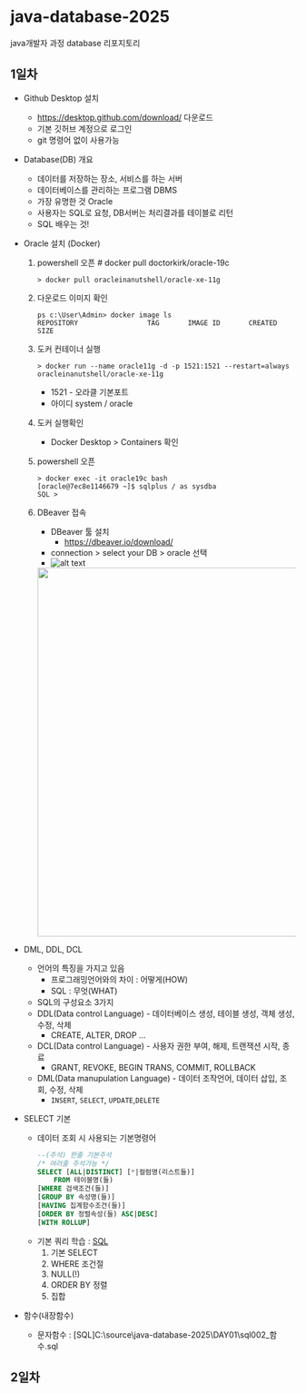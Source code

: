 # java-database-2025
java개발자 과정 database 리포지토리

## 1일차
- Github Desktop 설치
    - https://desktop.github.com/download/ 다운로드
    - 기본 깃허브 계정으로 로그인
    - git 명령어 없이 사용가능
- Database(DB) 개요
    - 데이터를 저장하는 장소, 서비스를 하는 서버
    - 데이터베이스를 관리하는 프로그램 DBMS
    - 가장 유명한 것 Oracle
    - 사용자는 SQL로 요청, DB서버는 처리결과를 테이블로 리턴
    - SQL 배우는 것!
- Oracle 설치 (Docker)
    1. powershell 오픈 # docker pull doctorkirk/oracle-19c
       ```
       > docker pull oracleinanutshell/oracle-xe-11g
       ```
    2. 다운로드 이미지 확인
        ```shell
        ps c:\User\Admin> docker image ls
        REPOSITORY                 TAG       IMAGE ID       CREATED         SIZE
        ```
    3. 도커 컨테이너 실행
        ```shell
        > docker run --name oracle11g -d -p 1521:1521 --restart=always oracleinanutshell/oracle-xe-11g
        ```
        - 1521 - 오라클 기본포트
        - 아이디 system / oracle 

    4. 도커 실행확인
        - Docker Desktop > Containers 확인
    5. powershell 오픈
        ```shell
        > docker exec -it oracle19c bash
        [oracle@7ec8e1146679 ~]$ sqlplus / as sysdba
        SQL > 
        ```
    6. DBeaver 접속
        - DBeaver 툴 설치
            - https://dbeaver.io/download/
        - connection > select your DB > oracle 선택
        - ![alt text](image-1.png)
        <img src="./image/db001.png" width="650">

- DML, DDL, DCL
    - 언어의 특징을 가지고 있음
        - 프로그래밍언어와의 차이 : 어떻게(HOW)
        - SQL : 무엇(WHAT)
    - SQL의 구성요소 3가지
    - DDL(Data control Language) - 데이터베이스 생성, 테이블 생성, 객체 생성, 수정, 삭제
        - CREATE, ALTER, DROP ...
    - DCL(Data control Language) - 사용자 권한 부여, 해제, 트랜잭션 시작, 종료
        - GRANT, REVOKE, BEGIN TRANS, COMMIT, ROLLBACK
    - DML(Data manupulation Language) - 데이터 조작언어, 데이터 삽입, 조회, 수정, 삭제
        - `INSERT`, `SELECT`, `UPDATE`,`DELETE`

- SELECT 기본
    - 데이터 조회 시 사용되는 기본명령어
        ```sql
        --(주석) 한줄 기본주석
        /* 여러줄 주석가능 */
        SELECT [ALL|DISTINCT] [*|컬럼명(리스트들)]
            FROM 테이블명(들)
        [WHERE 검색조건(들)]
        [GROUP BY 속성명(들)]
        [HAVING 집계함수조건(들)]
        [ORDER BY 정렬속성(들) ASC|DESC]
        [WITH ROLLUP]
        ```
    - 기본 쿼리 학습 : [SQL]()
        1. 기본 SELECT
        2. WHERE 조건절
        3. NULL(!)
        4. ORDER BY 정렬
        5. 집합
- 함수(내장함수)
    - 문자함수 : [SQL]C:\source\java-database-2025\DAY01\sql002_함수.sql

## 2일차
